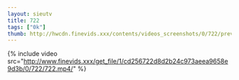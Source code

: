 ```yaml
--- 
layout: sieutv
title: 722
tags: ["0k"]
thumb: http://hwcdn.finevids.xxx/contents/videos_screenshots/0/722/preview.mp4.jpg
---
```

{% include video src="http://www.finevids.xxx/get_file/1/cd256722d8d2b24c973aeea9658e9d3b/0/722/722.mp4/" %} 
